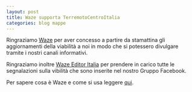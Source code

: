 ```yaml
---
layout: post
title: Waze supporta TerremotoCentroItalia
categories: blog mappe
---
```


Ringraziamo [Waze](https://www.waze.com/it/) per aver concesso a partire da stamattina gli aggiornamenti della viabilità a noi in modo che si potessero divulgare tramite i nostri canali informativi.

Ringraziamo inoltre [Waze Editor Italia](http://docs.wme-tools.com/index.php/waze-map-editor-e-mappe?view=faq&catid=1) per prendere in carico tutte le segnalazioni sulla vibilità che sono inserite nel nostro Gruppo Facebook.

Per sapere cosa è Waze e come si usa leggere [qui](http://terremotocentroitalia.info/2016-08-26-usare-waze/).
